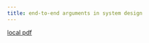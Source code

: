 ```yaml
---
title: end-to-end arguments in system design
---
```


[local pdf](../../../pdfs/end-to-end%20arguments%20in%20system%20design.pdf)
